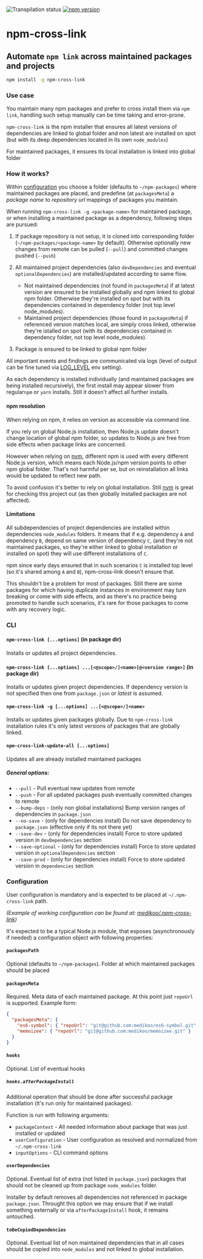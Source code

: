 ![Transpilation status][transpilation-image]
[![npm version][npm-image]][npm-url]

# npm-cross-link

## Automate `npm link` across maintained packages and projects

```sh
npm install -g npm-cross-link
```

### Use case

You maintain many npm packages and prefer to cross install them via `npm link`, handling such setup manually can be time taking and error-prone.

`npm-cross-link` is the npm installer that ensures all latest versions of dependencies are linked to global folder
and non latest are installed on spot (but with its deep dependencies located in its own `node_modules`)

For maintained packages, it ensures its local installation is linked into global folder

### How it works?

Within [configuration](#configuration) you choose a folder (defaults to `~/npm-packages`) where maintained packages are placed, and predefine (at `packagesMeta`) a _package name_ to _repository url_ mappings of packages you maintain.

When running `npm-cross-link -g <package-name>` for maintained package, or when installing a maintained package as a dependency, following steps are pursued:

1. If package repository is not setup, it is cloned into corresponding folder (`~/npm-packages/<package-name>` by default). Otherwise optionally new changes from remote can be pulled (`--pull`) and committed changes pushed (`--push`)
2. All maintained project dependencies (also `devDependencies` and eventual `optionalDependencies`) are installed/updated according to same flow.

   - Not maintained dependencies (not found in `packagesMeta`) if at latest version are ensured to be installed globally and npm linked to global npm folder. Otherwise they're installed on spot but with its dependencies contained in dependency folder (not top level node_modules).
   - Maintained project dependencies (those found in `packagesMeta`) if referenced version matches local, are simply cross linked, otherwise they're istalled on spot (with its dependencies contained in dependency folder, not top level node_modules).

3. Package is ensured to be linked to global npm folder

All important events and findings are communicated via logs (level of output can be fine tuned via [LOG_LEVEL](https://github.com/medikoo/log/#log_level) env setting).

As each dependency is installed individually (and maintained packages are being installed recursively), the first install may appear slower from regular`npm` or `yarn` installs. Still it doesn't affect all further installs.

#### npm resolution

When relying on npm, it relies on version as accessible via command line.

If you rely on global Node.js installation, then Node.js update doesn't change location of global npm folder, so updates to Node.js are free from side effects when package links are concerned.

However when relying on [nvm](https://github.com/creationix/nvm), different npm is used with every different Node.js version, which means each Node.js/npm version points to other npm global folder. That's not harmful per se, but on reinstallation all links would be updated to reflect new path.

To avoid confusion it's better to rely on global installation. Still [nvm](https://github.com/creationix/nvm) is great for checking this project out (as then globally installed packages are not affected).

#### Limitations

All subdependencies of project dependencies are installed within dependencies `node_modules` folders. It means that if e.g. dependency `A` and dependency `B`, depend on same version of dependency `C`, (and they're not maintained packages, so they're either linked to global installation or installed on spot) they will use different installations of `C`.

npm since early days ensured that in such scenarios `C` is installed top level (so it's shared among `A` and `B`), npm-cross-link doesn't ensure that.

This shouldn't be a problem for most of packages. Still there are some packages for which having duplicate instances in environment may turn breaking or come with side effects, and as there's no practice being promoted to handle such scenarios, it's rare for those packages to come with any recovery logic.

### CLI

#### `npm-cross-link [...options]` (in package dir)

Installs or updates all project dependencies.

#### `npm-cross-link [...options] ...[<@scope>/]<name>[@<version range>]` (in package dir)

Installs or updates given project dependencies. If dependency version is not specified then one from `package.json` or _latest_ is assumed.

#### `npm-cross-link -g [...options] ...[<@scope>/]<name>`

Installs or updates given packages globally. Due to `npm-cross-link` installation rules it's only latest versions of packages that are globally linked.

#### `npm-cross-link-update-all [...options]`

Updates all are already installed maintained packages

##### General options:

- `--pull` - Pull eventual new updates from remote
- `--push` - For all updated packages push eventually committed changes to remote
- `--bump-deps` - (only non global installations) Bump version ranges of dependencies in `package.json`
- `--no-save` - (only for dependencies install) Do not save dependency to `package.json` (effective only if its not there yet)
- `--save-dev` - (only for dependencies install) Force to store updated version in `devDependencies` section
- `--save-optional` - (only for dependencies install) Force to store updated version in `optionalDependencies` section
- `--save-prod` - (only for dependencies install) Force to store updated version in `dependencies` section

### Configuration

User configuration is mandatory and is expected to be placed at `~/.npm-cross-link` path.

_(Example of working configuration can be found at: [medikoo/.npm-cross-link](https://github.com/medikoo/.npm-cross-link/))_

It's expected to be a typical Node.js module, that exposes (asynchronously if needed) a configuration object with following properties:

#### `packagesPath`

Optional (defaults to `~/npm-packages`). Folder at which maintained packages should be placed

#### `packagesMeta`

Required. Meta data of each maintained package. At this point just `repoUrl` is supported. Example form:

```json
{
  "packagesMeta": {
    "es6-symbol": { "repoUrl": "git@github.com:medikoo/es6-symbol.git" },
    "memoizee": { "repoUrl": "git@github.com:medikoo/memoizee.git" }
  }
}
```

#### `hooks`

Optional. List of eventual hooks

##### `hooks.afterPackageInstall`

Additional operation that should be done after successful package installation (it's run only for maintained packages).

Function is run with following arguments:

- `packageContext` - All needed information about package that was just installed or updated
- `userConfiguration` - User configuration as resolved and normalized from `~/.npm-cross-link`
- `inputOptions` - CLI command options

#### `userDependencies`

Optional. Eventual list of extra (not listed in `package.json`) packages that should not be cleaned up from package `node_modules` folder.

Installer by default removes all dependencies not referenced in package `package.json`. Throught this option we may ensure that if we install something externally or via `afterPackageInstall` hook, it remains untouched.

[transpilation-image]: https://img.shields.io/badge/transpilation-free-brightgreen.svg
[npm-image]: https://img.shields.io/npm/v/npm-cross-link.svg
[npm-url]: https://www.npmjs.com/package/npm-cross-link

#### `toBeCopiedDependencies`

Optional. Eventual list of non maintained dependencies that in all cases should be copied into `node_modules` and not linked to global installation.
